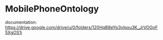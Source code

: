 # MobilePhoneOntology

documentation:
https://drive.google.com/drive/u/0/folders/120HqB8eYp3yIpxu3K_JrVOGnF5XgOS1i
